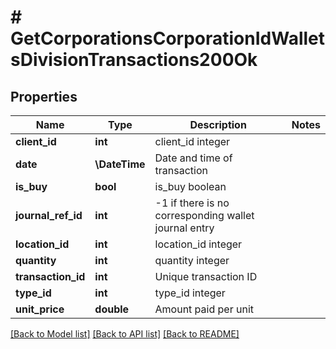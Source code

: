 # # GetCorporationsCorporationIdWalletsDivisionTransactions200Ok

## Properties

Name | Type | Description | Notes
------------ | ------------- | ------------- | -------------
**client_id** | **int** | client_id integer |
**date** | **\DateTime** | Date and time of transaction |
**is_buy** | **bool** | is_buy boolean |
**journal_ref_id** | **int** | -1 if there is no corresponding wallet journal entry |
**location_id** | **int** | location_id integer |
**quantity** | **int** | quantity integer |
**transaction_id** | **int** | Unique transaction ID |
**type_id** | **int** | type_id integer |
**unit_price** | **double** | Amount paid per unit |

[[Back to Model list]](../../README.md#models) [[Back to API list]](../../README.md#endpoints) [[Back to README]](../../README.md)
